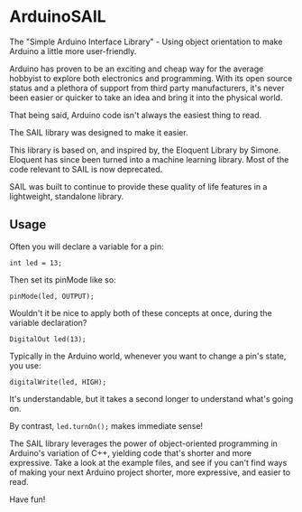 # ArduinoSAIL

The "Simple Arduino Interface Library" - Using object orientation to make Arduino a little more user-friendly.

Arduino has proven to be an exciting and cheap way for the average hobbyist to explore both electronics and programming. With its open source status and a plethora of support from third party manufacturers, it's never been easier or quicker to take an idea and bring it into the physical world.

That being said, Arduino code isn't always the easiest thing to read.

The SAIL library was designed to make it easier.

This library is based on, and inspired by, the Eloquent Library by Simone. Eloquent has since been turned into a machine learning library. Most of the code relevant to SAIL is now deprecated.

SAIL was built to continue to provide these quality of life features in a lightweight, standalone library.

## Usage
Often you will declare a variable for a pin:

`int led = 13;`

Then set its pinMode like so:

`pinMode(led, OUTPUT);`

Wouldn't it be nice to apply both of these concepts at once, during the variable declaration?

`DigitalOut led(13);`

Typically in the Arduino world, whenever you want to change a pin's state, you use:

`digitalWrite(led, HIGH);`

It's understandable, but it takes a second longer to understand what's going on.

By contrast, `led.turnOn();` makes immediate sense!

The SAIL library leverages the power of object-oriented programming in Arduino's variation of C++, yielding code that's shorter and more expressive. Take a look at the example files, and see if you can't find ways of making your next Arduino project shorter, more expressive, and easier to read.

Have fun!
